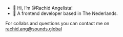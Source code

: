 - 👋 Hi, I’m @Rachid Angelista!
- 🌱 A frontend developer based in The Nederlands.

For collabs and questions you can contact me on rachid.ang@sounds.global

<!---
R-Cloud-Designs/R-Cloud-Designs is a ✨ special ✨ repository because its `README.md` (this file) appears on your GitHub profile.
You can click the Prevew link to take a look at your changes.
--->
